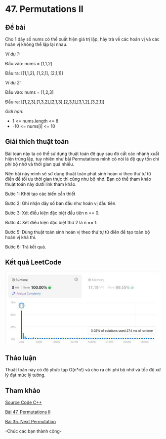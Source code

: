 # 47. Permutations II
## Đề bài
Cho 1 dãy số nums có thể xuất hiện giá trị lặp, hãy trả về các hoán vị và các hoán vị không thể lặp lại nhau.

*Ví dụ 1:*

Đầu vào: nums = [1,1,2]

Đầu ra: [[1,1,2], [1,2,1], [2,1,1]]

*Ví dụ 2:*

Đầu vào: nums = [1,2,3]

Đầu ra: [[1,2,3],[1,3,2],[2,1,3],[2,3,1],[3,1,2],[3,2,1]]

*Giới hạn:*
- 1 <= nums.length <= 8
- -10 <= nums[i] <= 10

## Giải thích thuật toán

Bài toán này ta có thể sử dụng thuật toán đệ quy sau đó cắt các nhánh xuất hiện trùng lặp, tuy nhiên như bài Permutations mình có nói là đệ quy tốn chi phí bộ nhớ và thời gian quá nhiều.

Nên bài này mình sẽ sử dụng thuật toán phát sinh hoán vị theo thứ tự từ điển để tối ưu thời gian thực thi cũng như bộ nhớ. Bạn có thể tham khảo thuật toán này dưới link tham khảo.

Bước 1: Khởi tạo các biến cần thiết

Bước 2: Ghi nhận dãy số ban đầu như hoán vị đầu tiên.

Bước 3: Xét điều kiện đặc biệt đầu tiên n == 0.

Bước 4: Xét điều kiện đặc biệt thứ 2 là n == 1.

Bước 5: Dùng thuật toán sinh hoán vị theo thứ tự từ điển để tạo toàn bộ hoán vị khả thi.

Bước 6: Trả kết quả.

## Kết quả LeetCode

![Kết quả submissions](./PermutationsII.jpg)

## Thảo luận

Thuật toán này có độ phức tạp O(n*n!) và cho ra chi phí bộ nhớ và tốc độ xử lý đạt mức lý tưởng.

## Tham khảo

[Source Code C++](./Permutations.cpp)

[Bài 47. Permutations II](../46.%20Permutations/Permutations-algorithms.md)

[Bài 35. Next Permutation](../../Array/31.%20Next%20Permutation/Next-Permutations-algorithms.md)

-Chúc các bạn thành công-